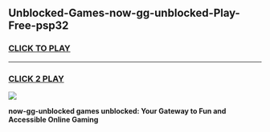
## Unblocked-Games-now-gg-unblocked-Play-Free-psp32
<h3>
<a href="https://premium76.site?title=now-gg-unblocked&ref=12A">CLICK TO PLAY</a></h3>
<hr>

<h3>
<a href="https://premium76.site?title=now-gg-unblocked&ref=12A">CLICK 2 PLAY</a>
  
</h3>

<a href="https://premium76.site?title=now-gg-unblocked&ref=12A"><img src="https://clearcache.store/games.png"></a>


**now-gg-unblocked games unblocked: Your Gateway to Fun and Accessible Online Gaming**
